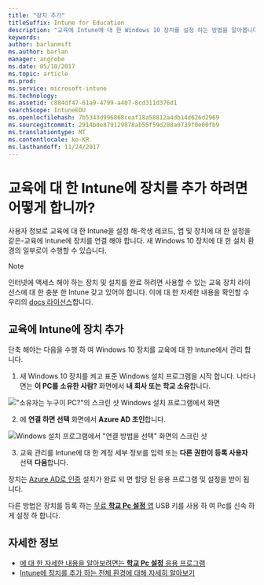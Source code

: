 ```yaml
---
title: "장치 추가"
titleSuffix: Intune for Education
description: "교육에 Intune에 대 한 Windows 10 장치를 설정 하는 방법을 알아봅니다."
keywords: 
author: barlanmsft
ms.author: barlan
manager: angrobe
ms.date: 05/10/2017
ms.topic: article
ms.prod: 
ms.service: microsoft-intune
ms.technology: 
ms.assetid: c884df47-61a9-4799-a407-8cd311d376d1
searchScope: IntuneEDU
ms.openlocfilehash: 7b5343d996868ceaf18a58812a4db14d626d2969
ms.sourcegitcommit: 2914b0e879129878ab55f59d288a0739f0e00fb9
ms.translationtype: MT
ms.contentlocale: ko-KR
ms.lasthandoff: 11/24/2017
---
```

# <a name="how-do-i-add-devices-to-intune-for-education"></a>교육에 대 한 Intune에 장치를 추가 하려면 어떻게 합니까?

사용자 정보로 교육에 대 한 Intune을 설정 해-학생 레코드, 앱 및 장치에 대 한 설정을 같은-교육에 Intune에 장치를 연결 해야 합니다. 새 Windows 10 장치에 대 한 설치 환경의 일부로이 수행할 수 있습니다.


> [!NOTE]
> 인터넷에 액세스 해야 하는 장치 및 설치를 완료 하려면 사용할 수 있는 교육 장치 라이선스에 대 한 충분 한 Intune 갖고 있어야 합니다. 이에 대 한 자세한 내용을 확인할 수 우리의 [docs 라이선스](https://docs.microsoft.com/intune/get-started/start-with-a-paid-subscription-to-microsoft-intune-step-4)합니다.

## <a name="add-devices-to-intune-for-education"></a>교육에 Intune에 장치 추가

단축 해야는 다음을 수행 하 여 Windows 10 장치를 교육에 대 한 Intune에서 관리 합니다.

1. 새 Windows 10 장치를 켜고 표준 Windows 설치 프로그램을 시작 합니다. 나타나면는 **이 PC를 소유한 사람?** 화면에서 **내 회사 또는 학교 소유**합니다.

  !["소유자는 누구이 PC?"의 스크린 샷 Windows 설치 프로그램에서 화면](./media/devices-001-who-owns-this-pc.png)

2. 에 **연결 하면 선택** 화면에서 **Azure AD 조인**합니다.

  ![Windows 설치 프로그램에서 "연결 방법을 선택" 화면의 스크린 샷](./media/devices-002-how-you-connect-pc.png)

3. 교육 관리를 Intune에 대 한 계정 세부 정보를 입력 또는 **다른 권한이 등록 사용자** 선택 **다음**합니다.

장치는 [Azure AD로 인증](https://docs.microsoft.com/azure/active-directory/active-directory-conditional-access) 설치가 완료 되 면 할당 된 응용 프로그램 및 설정을 받이 됩니다.

다른 방법은 장치를 등록 하는 [무료 __학교 Pc 설정__ 앱](how-should-i-enroll-devices.md) USB 키를 사용 하 여 Pc를 신속 하 게 설정 하 합니다. 

## <a name="find-out-more"></a>자세한 정보
- [에 대 한 자세한 내용을 알아보려면는 **학교 Pc 설정** 응용 프로그램](https://docs.microsoft.com/education/windows/use-set-up-school-pcs-app)
- [Intune에 장치를 추가 하는 전체 환경에 대해 자세히 알아보기](https://docs.microsoft.com/intune/deploy-use/enroll-devices-in-microsoft-intune)
